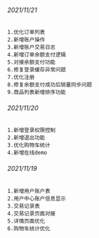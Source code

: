 ###### 2021/11/21
    1.优化订单列表
    2.新增账户操作
    3.新增账户交易日志
    4.新增订单余额支付逻辑
    5.对接余额支付功能
    6.修复登录缓存异常问题
    7.优化注册
    8.修复余额支付成功后销量同步问题
    9.商品列表新增排序功能

###### 2021/11/20
    1.新增登录权限控制
    2.新增退出功能
    3.优化购物车统计
    4.新增在线demo
    
###### 2021/11/19
    1.新增用户账户表
    2.用户中心账户信息显示
    3.交易记录表
    4.交易记录页面对接
    5.详情页面优化
    6.购物车统计优化
